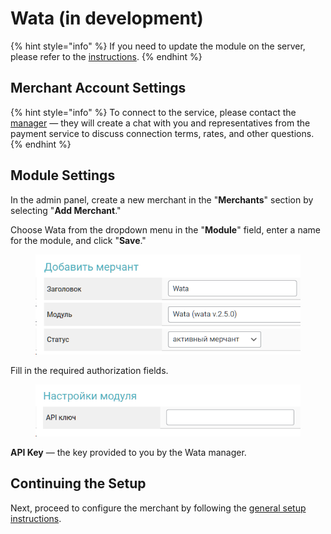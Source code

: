 # Wata (in development)

{% hint style="info" %}
If you need to update the module on the server, please refer to the [instructions](https://premium.gitbook.io/rukovodstvo-polzovatelya/osnovnye-nastroiki/faq/kak-obnovit-faily-na-servere#moduli-merchantov).
{% endhint %}

## Merchant Account Settings

{% hint style="info" %}
To connect to the service, please contact the [manager](https://t.me/premiumexchanger) — they will create a chat with you and representatives from the payment service to discuss connection terms, rates, and other questions.
{% endhint %}

## Module Settings

In the admin panel, create a new merchant in the "**Merchants**" section by selecting "**Add Merchant**."

Choose Wata from the dropdown menu in the "**Module**" field, enter a name for the module, and click "**Save**."

<figure><img src="../../../.gitbook/assets/image (300)_eng.png" alt="" width="445"><figcaption></figcaption></figure>

Fill in the required authorization fields.

<figure><img src="../../../.gitbook/assets/image (301)_eng.png" alt="" width="448"><figcaption></figcaption></figure>

**API Key** — the key provided to you by the Wata manager.

## Continuing the Setup

Next, proceed to configure the merchant by following the [general setup instructions](https://premium.gitbook.io/rukovodstvo-polzovatelya/osnovnye-nastroiki/merchanty-i-avtovyplaty/merchanty/obshie-nastroiki-merchantov).